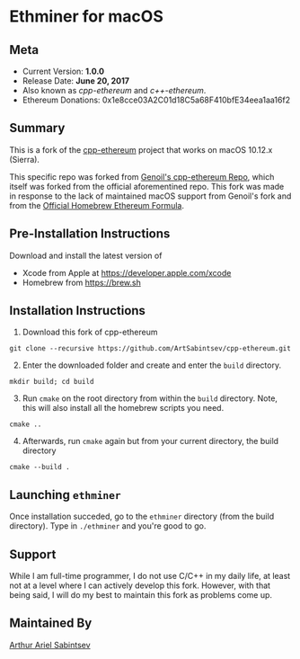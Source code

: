 # Ethminer for macOS

## Meta
- Current Version: **1.0.0**
- Release Date: **June 20, 2017**
- Also known as _cpp-ethereum_ and _c++-ethereum_.
- Ethereum Donations: 0x1e8cce03A2C01d18C5a68F410bfE34eea1aa16f2

## Summary
This is a fork of the [cpp-ethereum](https://github.com/ethereum/cpp-ethereum) project that works on macOS 10.12.x (Sierra).

This specific repo was forked from [Genoil's cpp-ethereum Repo](https://github.com/Genoil/cpp-ethereum), which itself was forked from the official aforementined repo. This fork was made in response to the lack of maintained macOS support from Genoil's fork and from the [Official Homebrew Ethereum Formula](https://github.com/ethereum/homebrew-ethereum/).

## Pre-Installation Instructions
Download and install the latest version of
- Xcode from Apple at https://developer.apple.com/xcode
- Homebrew from https://brew.sh

## Installation Instructions

1. Download this fork of cpp-ethereum
```
git clone --recursive https://github.com/ArtSabintsev/cpp-ethereum.git
```

2. Enter the downloaded folder and create and enter the `build` directory.
```
mkdir build; cd build
```

3. Run `cmake` on the root directory from within the `build` directory. Note, this will also install all the homebrew scripts you need.
```
cmake ..
```

4. Afterwards, run `cmake` again but from your current directory, the build directory
```
cmake --build .
```

## Launching `ethminer`
Once installation succeded, go to the `ethminer` directory (from the build directory). Type in `./ethminer` and you're good to go.


## Support
While I am full-time programmer, I do not use C/C++ in my daily life, at least not at a level where I can actively develop this fork. However, with that being said, I will do my best to maintain this fork as problems come up.


## Maintained By
[Arthur Ariel Sabintsev](http://www.sabintsev.com)
